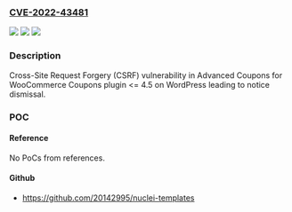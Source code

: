 ### [CVE-2022-43481](https://cve.mitre.org/cgi-bin/cvename.cgi?name=CVE-2022-43481)
![](https://img.shields.io/static/v1?label=Product&message=Advanced%20Coupons%20(WordPress%20plugin)&color=blue)
![](https://img.shields.io/static/v1?label=Version&message=%3C%3D%204.5%3C%3D%204.5%20&color=brighgreen)
![](https://img.shields.io/static/v1?label=Vulnerability&message=CWE-352%20Cross-Site%20Request%20Forgery%20(CSRF)&color=brighgreen)

### Description

Cross-Site Request Forgery (CSRF) vulnerability in Advanced Coupons for WooCommerce Coupons plugin <= 4.5 on WordPress leading to notice dismissal.

### POC

#### Reference
No PoCs from references.

#### Github
- https://github.com/20142995/nuclei-templates

